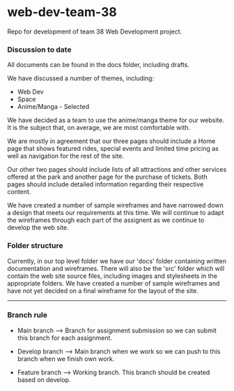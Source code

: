 # web-dev-team-38
Repo for development of team 38 Web Development project.


### Discussion to date

All documents can be found in the docs folder, including drafts.

We have discussed a number of themes, including:
* Web Dev
* Space
* Anime/Manga - Selected

We have decided as a team to use the anime/manga theme for our website. It is the subject that, on average, we are most comfortable with.

We are mostly in agreement that our three pages should include a Home page that shows featured rides, special events and limited time pricing as well as navigation for the rest of the site.

Our other two pages should include lists of all attractions and other services offered at the park and another page for the purchase of tickets. Both pages should include detailed information regarding their respective content.

We have created a number of sample wireframes and have narrowed down a design that meets our requirements at this time. We will continue to adapt the wireframes through each part of the assignent as we continue to develop the web site.

### Folder structure

Currently, in our top level folder we have our 'docs' folder containing written documentation and wireframes. There will also be the 'src' folder which will contain the web site source files, including images and stylesheets in the appropriate folders.
We have created a number of sample wireframes and have not yet decided on a final wireframe for the layout of the site.

---

### Branch rule
* Main branch --> Branch for assignment submission so we can submit this branch for each assignment.

* Develop branch --> Main branch when we work so we can push to this branch when we finish own work.

* Feature branch --> Working branch. This branch should be created based on develop.
